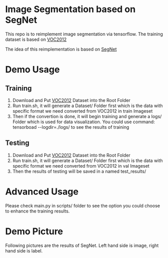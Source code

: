 # Image Segmentation based on SegNet 

This repo is to reimplement image segmentation via tensorflow. The training dataset is based on [VOC2012](http://host.robots.ox.ac.uk/pascal/VOC/voc2012/)

The idea of this reimplementation is based on [SegNet](https://arxiv.org/pdf/1511.00561.pdf)

# Demo Usage
## Training
1. Download and Put [VOC2012](http://host.robots.ox.ac.uk/pascal/VOC/voc2012/) Dataset into the Root Folder
2. Run train.sh, it will generate a Dataset/ Folder first which is the data with specific format we need converted from VOC2012 in train Imageset
3. Then if the convertion is done, it will begin training and generate a logs/ Folder which is used for data visualization. You could use command: tensorboad --logdir=./logs/ to see the results of training
## Testing
1. Download and Put [VOC2012](http://host.robots.ox.ac.uk/pascal/VOC/voc2012/) Dataset into the Root Folder
2. Run train.sh, it will generate a Dataset/ Folder first which is the data with specific format we need converted from VOC2012 in val Imageset
3. Then the results of testing will be saved in a named test_results/

# Advanced Usage
Please check main.py in scripts/ folder to see the option you could choose to enhance the training results.

# Demo Picture
Following pictures are the results of SegNet. Left hand side is image, right hand side is label.
